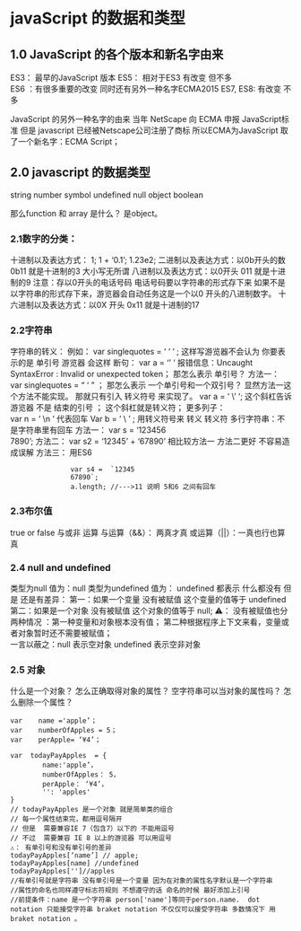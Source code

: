 # javaScript 的数据和类型
## 1.0 JavaScript 的各个版本和新名字由来  
ES3： 最早的JavaScript 版本 
ES5： 相对于ES3  有改变 但不多  
ES6 ：有很多重要的改变   同时还有另外一种名字ECMA2015
ES7, ES8:  有改变 不多 

JavaScript 的另外一种名字的由来 
当年 NetScape  向 ECMA 申报 JavaScript标准  但是 javascript 已经被Netscape公司注册了商标  所以ECMA为JavaScript 取了一个新名字：ECMA Script；



## 2.0 javascript 的数据类型
string number symbol  undefined null object  boolean 

那么function 和 array 是什么？ 是object。



### 2.1数字的分类： 
十进制以及表达方式：  1;   1 + ‘0.1’;  1.23e2;
二进制以及表达方式：以0b开头的数  0b11 就是十进制的3  大小写无所谓 
八进制以及表达方式：以0开头 011 就是十进制的9  注意：存以0开头的电话号码 电话号码要以字符串的形式存下来 如果不是以字符串的形式存下来，游览器会自动任务这是一个以0 开头的八进制数字。 
十六进制以及表达方式：以0X 开头  0x11 就是十进制的17 

### 2.2字符串
字符串的转义：
例如： var  singlequotes = ‘ ‘ ‘ ; 
             这样写游览器不会认为 你要表示的是 单引号 
              游览器 会这样 断句： var  a   = ‘’    ‘ 
              报错信息：Uncaught SyntaxError : Invalid or unexpected token；
              那怎么表示 单引号？ 
              方法一： var singlequotes = “ ‘  ” ；
              那怎么表示 一个单引号和一个双引号？
              显然方法一这个方法不能实现。
              那就只有引入 转义符号 来实现了。
               var  a = ‘ \’ ‘; 
               这个斜杠告诉游览器 不是  结束的引号 ；
               这个斜杠就是转义符；
               更多列子：  
               var n = ‘  \n ‘  代表回车 
               Var b = ‘ \\   ’ ;   用转义符号来 转义 转义符 
 多行字符串：不是字符串里有回车
              方法一：  var  s = ‘123456          \
                                 7890’;
             方法二：  var s2 = ‘12345’ + ‘67890’
             相比较方法一 方法二更好 不容易造成误解 
             方法三： 用ES6  
```
               var s4 =  `12345
               67890`;
               a.length; //--->11 说明 5和6 之间有回车 
```



### 2.3布尔值 
true    or  false 
与或非 运算 
与运算（&&）： 两真才真
或运算（||）：一真也行也算真 


### 2.4 null and undefined 
类型为null  值为：null 
类型为undefined  值为： undefined 
都表示 什么都没有 但是 还是有差异：
第一：如果一个变量 没有被赋值   这个变量的值等于 undefined 
第二：如果是一个对象  没有被赋值  这个对象的值等于 null;
⚠️： 没有被赋值也分两种情况 ：第一种变量和对象根本没有值；
                                                           第二种根据程序上下文来看，变量或者对象暂时还不需要被赋值；         
一言以蔽之：null 表示空对象 undefined 表示空非对象



### 2.5 对象 
什么是一个对象？ 
怎么正确取得对象的属性？ 
空字符串可以当对象的属性吗？ 
怎么删除一个属性？
```
var    name ='apple’；
var    numberOfApples = 5；
var    perApple= ‘¥4’； 

var  todayPayApples  = {
        name:'apple’，
        numberOfApples： 5，
        perApple： ‘¥4’，
        '': 'apples'
}
// todayPayApples 是一个对象 就是简单类的组合
// 每一个属性结束完，都用逗号隔开
// 但是  需要兼容IE 7（包含7）以下的 不能用逗号
// 不过  需要兼容 IE 8 以上的游览器 可以用逗号 
⚠️： 有单引号和没有单引号的差异  
todayPayApples[‘name’] // apple;
todayPayApples[name] //undefined 
todayPayApples['']//apples 
//有单引号就是字符串 没有单引号是一个变量 因为在对象的属性名字默认是一个字符串  
//属性的命名也同样遵守标志符规则 不想遵守的话 命名的时候 最好添加上引号
//前提条件：name 是一个字符串 person['name']等同于person.name.  dot notation 只能接受字符串 braket notation 不仅仅可以接受字符串 多数情况下 用 braket notation 。    
```
